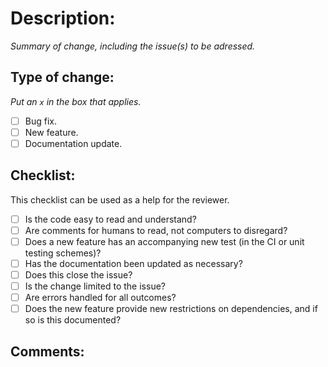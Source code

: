 # Description:
_Summary of change, including the issue(s) to be adressed._

## Type of change:
_Put an `x` in the box that applies._
- [ ] Bug fix.
- [ ] New feature.
- [ ] Documentation update.

## Checklist:
<!-- Put an `x` in the boxes that apply. You can also fill these out after creating the PR. -->

This checklist can be used as a help for the reviewer.

- [ ] Is the code easy to read and understand?
- [ ] Are comments for humans to read, not computers to disregard?
- [ ] Does a new feature has an accompanying new test (in the CI or unit testing schemes)?
- [ ] Has the documentation been updated as necessary?
- [ ] Does this close the issue?
- [ ] Is the change limited to the issue?
- [ ] Are errors handled for all outcomes?
- [ ] Does the new feature provide new restrictions on dependencies, and if so is this documented?

## Comments:
<!-- Additional comments here, including clarifications on checklist if applicable. -->
